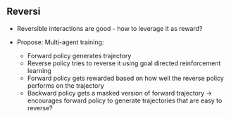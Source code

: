 ## Reversi

- Reversible interactions are good - how to leverage it as reward?

- Propose: Multi-agent training:
  - Forward policy generates trajectory
  - Reverse policy tries to reverse it using goal directed reinforcement learning
  - Forward policy gets rewarded based on how well the reverse policy performs on the trajectory
  - Backward policy gets a masked version of forward trajectory -> encourages forward policy to generate trajectories that are easy to reverse?